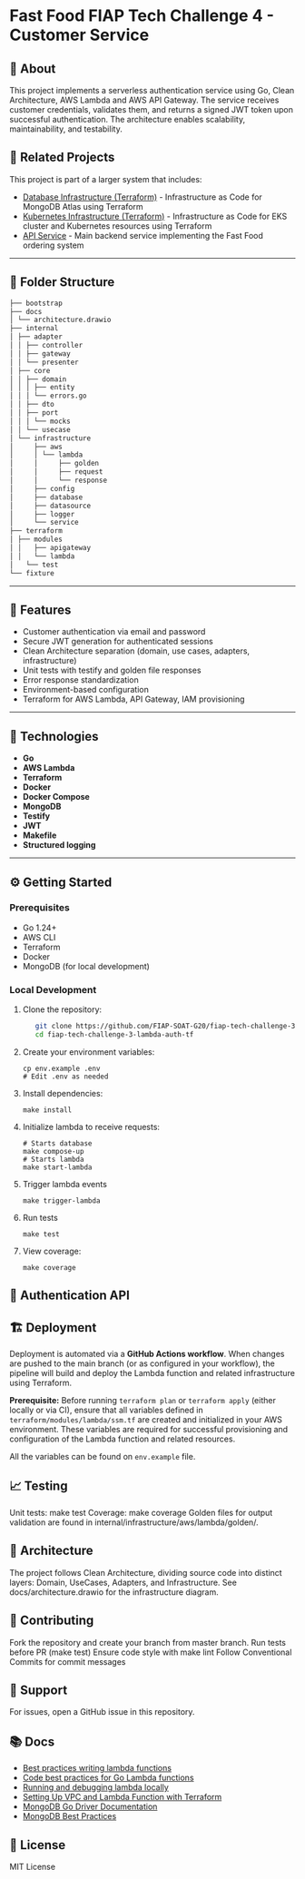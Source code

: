 # Fast Food FIAP Tech Challenge 4 - Customer Service

## 💬 About

This project implements a serverless authentication service using Go, Clean Architecture, AWS Lambda and AWS API
Gateway. The service receives customer credentials, validates them, and returns a signed JWT token upon successful
authentication. The architecture enables scalability, maintainability, and testability.

## 🔗 Related Projects

This project is part of a larger system that includes:

- [Database Infrastructure (Terraform)](https://github.com/FIAP-SOAT-G20/fiap-tech-challenge-3-db-tf) - Infrastructure
  as Code for MongoDB Atlas using Terraform
- [Kubernetes Infrastructure (Terraform)](https://github.com/FIAP-SOAT-G20/fiap-tech-challenge-3-k8s-tf) -
  Infrastructure as Code for EKS cluster and Kubernetes resources using Terraform
- [API Service](https://github.com/FIAP-SOAT-G20/fiap-tech-challenge-3-api) - Main backend service implementing the Fast
  Food ordering system

---

## 📁 Folder Structure

```bash
├── bootstrap
├── docs
│ └── architecture.drawio
├── internal
│ ├── adapter
│ │ ├── controller
│ │ ├── gateway
│ │ └── presenter
│ ├── core
│ │ ├── domain
│ │ │ ├── entity
│ │ │ └── errors.go
│ │ ├── dto
│ │ ├── port
│ │ │ └── mocks
│ │ └── usecase
│ └── infrastructure
│     ├── aws
│     │ └── lambda
│     │     ├── golden
│     │     ├── request
│     │     └── response
│     ├── config
│     ├── database
│     ├── datasource
│     ├── logger
│     └── service
├── terraform
│ ├── modules
│ │   ├── apigateway
│ │   └── lambda
│   └── test
└── fixture
```

---

## 🚀 Features

- Customer authentication via email and password
- Secure JWT generation for authenticated sessions
- Clean Architecture separation (domain, use cases, adapters, infrastructure)
- Unit tests with testify and golden file responses
- Error response standardization
- Environment-based configuration
- Terraform for AWS Lambda, API Gateway, IAM provisioning

---

## 🔧 Technologies

- **Go**
- **AWS Lambda**
- **Terraform**
- **Docker**
- **Docker Compose**
- **MongoDB**
- **Testify**
- **JWT**
- **Makefile**
- **Structured logging**

---

## ⚙️ Getting Started

### Prerequisites

- Go 1.24+
- AWS CLI
- Terraform
- Docker
- MongoDB (for local development)

### Local Development

1. Clone the repository:

   ```bash
      git clone https://github.com/FIAP-SOAT-G20/fiap-tech-challenge-3-lambda-auth-tf.git
      cd fiap-tech-challenge-3-lambda-auth-tf
   ```

2. Create your environment variables:

   ```shell
   cp env.example .env
   # Edit .env as needed 
   ```

3. Install dependencies:

   ```shell
   make install
   ```

4. Initialize lambda to receive requests:

   ```shell
   # Starts database
   make compose-up
   # Starts lambda
   make start-lambda
   ```

5. Trigger lambda events

   ```shell
   make trigger-lambda 
   ```

6. Run tests

   ```shell
   make test 
   ```

7. View coverage:

   ```shell
   make coverage
   ```

## 📝 Authentication API

## 🏗️ Deployment

Deployment is automated via a **GitHub Actions workflow**. When changes are pushed to the main branch (or as configured
in your workflow), the pipeline will build and deploy the Lambda function and related infrastructure using Terraform.

**Prerequisite:**
Before running `terraform plan` or `terraform apply` (either locally or via CI), ensure that all variables defined in
`terraform/modules/lambda/ssm.tf` are created and initialized in your AWS environment. These variables are required for
successful provisioning and configuration of the Lambda function and related resources.

All the variables can be found on `env.example` file.

## 📈 Testing

Unit tests: make test
Coverage: make coverage
Golden files for output validation are found in internal/infrastructure/aws/lambda/golden/.

## 🧩 Architecture

The project follows Clean Architecture, dividing source code into distinct layers: Domain, UseCases, Adapters, and
Infrastructure. See docs/architecture.drawio for the infrastructure diagram.

## 👏 Contributing

Fork the repository and create your branch from master branch.
Run tests before PR (make test)
Ensure code style with make lint
Follow Conventional Commits for commit messages

## 🙏 Support

For issues, open a GitHub issue in this repository.

## 📚 Docs

- [Best practices writing lambda functions](https://docs.aws.amazon.com/lambda/latest/dg/best-practices.html)
- [Code best practices for Go Lambda functions](https://docs.aws.amazon.com/lambda/latest/dg/golang-handler.html#go-best-practices)
- [Running and debugging lambda locally](https://medium.com/nagoya-foundation/running-and-debugging-go-lambda-functions-locally-156893e4ed0d)
- [Setting Up VPC and Lambda Function with Terraform](https://dev.to/sepiyush/setting-up-vpc-and-lambda-function-with-terraform-3m9d)
- [MongoDB Go Driver Documentation](https://www.mongodb.com/docs/drivers/go/current/)
- [MongoDB Best Practices](https://www.mongodb.com/developer/products/mongodb/mongodb-schema-design-best-practices/)

## 📄 License

MIT License
